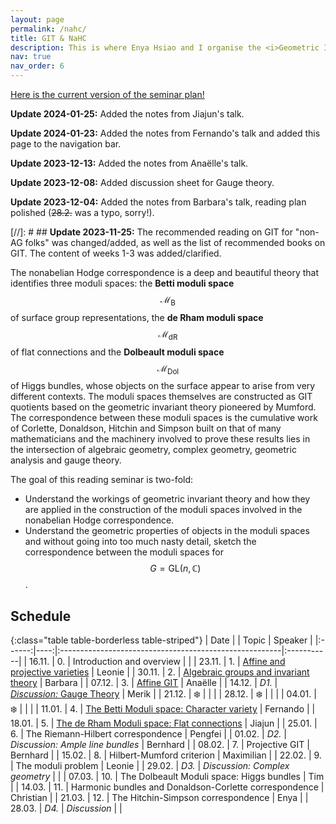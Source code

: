 ```yaml
---
layout: page
permalink: /nahc/
title: GIT & NaHC
description: This is where Enya Hsiao and I organise the <i>Geometric Invariant Theory & Non-abelian Hodge Correspondence</i> Reading Seminar.
nav: true
nav_order: 6
---
```


<a href="/assets/pdf/nahc/GIT_NaHC_Seminar_Plan.pdf" target="_blank">Here is the current version of the seminar plan!</a>

**Update 2024-01-25:** Added the notes from Jiajun's talk.

**Update 2024-01-23:** Added the notes from Fernando's talk and added this page to the navigation bar.

**Update 2023-12-13:** Added the notes from Anaëlle's talk.

**Update 2023-12-08:** Added discussion sheet for Gauge theory.

**Update 2023-12-04:** Added the notes from Barbara's talk, reading plan polished (~~28.2.~~ was a typo, sorry!).

[//]: # ## **Update 2023-11-25:** The recommended reading on GIT for "non-AG folks" was changed/added, as well as the list of recommended books on GIT. The content of weeks 1-3 was added/clarified.

The nonabelian Hodge correspondence is a deep and beautiful theory that identifies three moduli spaces: the **Betti moduli space** $$\mathcal{M}_{\text{B}}$$ of surface group representations, the **de Rham moduli space** $$\mathcal{M}_{\text{dR}}$$ of flat connections and the **Dolbeault moduli space** $$\mathcal{M}_{\text{Dol}}$$ of Higgs bundles, whose objects on the surface appear to arise from very different contexts. The moduli spaces themselves are constructed as GIT quotients based on the geometric invariant theory pioneered by Mumford. The correspondence between these moduli spaces is the cumulative work of Corlette, Donaldson, Hitchin and Simpson built on that of many mathematicians and the machinery involved to prove these results lies in the intersection of algebraic geometry, complex geometry, geometric analysis and gauge theory.

The goal of this reading seminar is two-fold:
- Understand the workings of geometric invariant theory and how they are applied in the construction of the moduli spaces involved in the nonabelian Hodge correspondence.
- Understand the geometric properties of objects in the moduli spaces and without going into too much nasty detail, sketch the correspondence between the moduli spaces for $$G = \mathrm{GL}(n, \mathbb{C})$$.

## Schedule

{:class="table table-borderless table-striped"}
| Date   |     | Topic                                                  | Speaker    |
|:------:|----:|:-------------------------------------------------------|:-----------|
| 16.11. |  0. | Introduction and overview                              |            |
| 23.11. |  1. | <a href="/assets/pdf/nahc/01_Affine_and_projective_Varieties.pdf" target="_blank">Affine and projective varieties</a>     | Leonie     |
| 30.11. |  2. | <a href="/assets/pdf/nahc/02_Algebraic_groups_and_invariant_theory.pdf" target="_blank">Algebraic groups and invariant theory</a>                  | Barbara    |
| 07.12. |  3. | <a href="/assets/pdf/nahc/03_Affine_GIT.pdf" target="_blank">Affine GIT</a>                                             | Anaëlle    |
| 14.12. | *D1.* | <a href="/assets/pdf/nahc/D1_Gauge_Theory.pdf" target="_blank">*Discussion:* Gauge Theory</a>                             | Merik           |
| 21.12. |  ❄️  |                                                        |            |
| 28.12. |  ❄️  |                                                        |            |
| 04.01. |  ❄️  |                                                        |            |
| 11.01. |  4. | <a href="/assets/pdf/nahc/04_Character_Variety.pdf" target="_blank">The Betti Moduli space: Character variety</a>              | Fernando   |
| 18.01. |  5. | <a href="/assets/pdf/nahc/05_deRham_Moduli_Space.pdf" target="_blank">The de Rham Moduli space: Flat connections</a>             | Jiajun     |
| 25.01. |  6. | The Riemann-Hilbert correspondence                     | Pengfei    |
| 01.02. | *D2.* | *Discussion: Ample line bundles*                       | Bernhard    |
| 08.02. |  7. | Projective GIT                                         | Bernhard   |
| 15.02. |  8. | Hilbert-Mumford criterion                              | Maximilian |
| 22.02. |  9. | The moduli problem                                     | Leonie     |
| 29.02. | *D3.* | *Discussion: Complex geometry*                         |            |
| 07.03. | 10. | The Dolbeault Moduli space: Higgs bundles              | Tim        |
| 14.03. | 11. | Harmonic bundles and Donaldson-Corlette correspondence | Christian  |
| 21.03. | 12. | The Hitchin-Simpson correspondence                     | Enya       |
| 28.03. | *D4.* | *Discussion*                                           |            |
